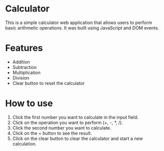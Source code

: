 # Calculator
This is a simple calculator web application that allows users to perform basic arithmetic operations. It was built using JavaScript and DOM events.

# Features
- Addition
- Subtraction
- Multiplication
- Division
- Clear button to reset the calculator

# How to use
1. Click the first number you want to calculate in the input field.
2. Click on the operation you want to perform (+, -, *, /).
3. Click the second number you want to calculate.
4. Click on the = button to see the result.
5. Click on the clear button to clear the calculator and start a new calculation.

